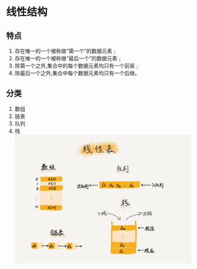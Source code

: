 # 线性结构
## 特点
1. 存在唯一的一个被称做“第一个”的数据元素﹔
2. 存在唯一的一个被称做“最后一个”的数据元素﹔
3. 除第一个之外,集合中的每个数据元素均只有一个前驱﹔
4. 除最后一个之外,集合中每个数据元素均只有一个后继。

## 分类
1. 数组
2. 链表
3. 队列
4. 栈
![线性结构](docs\03\1.线性结构\img\线性表.png)
